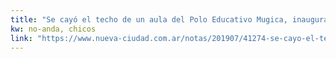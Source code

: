 ```yaml
---
title: "Se cayó el techo de un aula del Polo Educativo Mugica, inaugurado por Larreta hace un mes - Nueva Ciudad"
kw: no-anda, chicos
link: "https://www.nueva-ciudad.com.ar/notas/201907/41274-se-cayo-el-techo-de-un-aula-del-polo-educativo-mugica-inaugurado-por-larreta-hace-un-mes.html"
---
```


